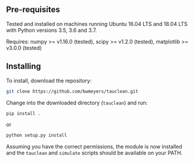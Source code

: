 ## Pre-requisites
Tested and installed on machines running Ubuntu 16.04 LTS and 18.04 LTS with Python versions 3.5, 3.6 and 3.7. 

Requires: numpy >= v1.16.0 (tested), scipy >= v1.2.0 (tested), matplotlib >= v3.0.0 (tested)

## Installing
To install, download the repository:

```bash
git clone https://github.com/bwmeyers/tauclean.git
```

Change into the downloaded directory (`tauclean`) and run:

```bash
pip install .
```

or

```bash
python setup.py install
```

Assuming you have the correct permissions, the module is now installed and the `tauclean` and `simulate` scripts should
be available on your PATH.
